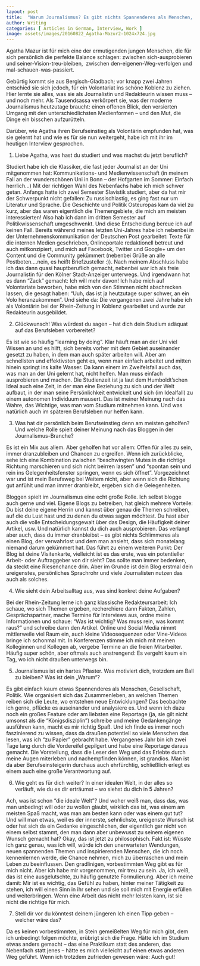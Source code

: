 ```yaml
---
layout: post
title:  "Warum Journalismus? Es gibt nichts Spannenderes als Menschen, Gesellschaft, Politik."
author: Writing
categories: [ Articles in German, Interview, Work ]
image: assets/images/20160822_Agatha-Mazur2-1024x724.jpg
---
```



Agatha Mazur ist für mich eine der ermutigenden jungen Menschen, die für sich persönlich die perfekte Balance schlagen: zwischen sich-ausprobieren und seiner-Vision-treu-bleiben,  zwischen den-eigenen-Weg-verfolgen und mal-schauen-was-passiert.

Gebürtig kommt sie aus Bergisch-Gladbach; vor knapp zwei Jahren entschied sie sich jedoch, für ein Volontariat ins schöne Koblenz zu ziehen. Hier lernte sie alles, was sie als Journalistin und Redakteurin wissen muss – und noch mehr. Als Tausendsassa verkörpert sie, was der moderne Journalismus heutzutage braucht: einen offenen Blick, den versierten Umgang mit den unterschiedlichsten Medienformen – und den Mut, die Dinge ein bisschen aufzurütteln.

Darüber, wie Agatha ihren Berufseinstieg als Volontärin empfunden hat, was sie gelernt hat und wie es für sie nun weitergeht, habe ich mit ihr im heutigen Interview gesprochen.

1. Liebe Agatha, was hast du studiert und was machst du jetzt beruflich?

Studiert habe ich die Klassiker, die fast jeder Journalist an der Uni mitgenommen hat: Kommunikations- und Medienwissenschaft (in meinem Fall an der wunderschönen Uni in Bonn – der Hofgarten im Sommer: Einfach herrlich…) Mit der richtigen Wahl des Nebenfachs habe ich mich schwer getan. Anfangs hatte ich zwei Semester Slavistik studiert, aber da hat mir der Schwerpunkt nicht gefallen: Zu russischlastig, es ging fast nur um Literatur und Sprache. Die Geschichte und Politik Osteuropas kam da viel zu kurz, aber das waren eigentlich die Themengebiete, die mich am meisten interessierten! Also hab ich dann im dritten Semester auf Politikwissenschaft umgeschwenkt. Und diese Entscheidung bereue ich auf keinen Fall. Bereits während meines letzten Uni-Jahres habe ich nebenbei in der Unternehmenskommunikation der Deutschen Post gearbeitet: Texte für die internen Medien geschrieben, Onlineportale redaktionell betreut und auch mitkonzipiert, und mich auf Facebook, Twitter und Google+ um den Content und die Community gekümmert (nebenbei Grüße an alle Postboten….nein, es heißt Briefzusteller :)). Nach meinem Abschluss habe ich das dann quasi hauptberuflich gemacht, nebenbei war ich als freie Journalistin für den Kölner Stadt-Anzeiger unterwegs. Und irgendwann hat es dann “Zack” gemacht: Ich will mehr davon! Ich habe mich auf Volontariate beworben, habe mich von den Stimmen nicht abschrecken lassen, die gesagt haben: “Uuh, das ist ja heutzutage super schwer, an ein Volo heranzukommen”. Und siehe da: Die vergangenen zwei Jahre habe ich als Volontärin bei der Rhein-Zeitung in Koblenz gearbeitet und wurde zur Redakteurin ausgebildet.

2. Glückwunsch! Was würdest du sagen – hat dich dein Studium adäquat auf das Berufsleben vorbereitet?

Es ist wie so häufig “learning by doing”. Klar häuft man an der Uni viel Wissen an und es hilft, sich bereits vorher mit dem Gebiet auseinander gesetzt zu haben, in dem man auch später arbeiten will. Aber am schnellsten und effektivsten geht es, wenn man einfach arbeitet und mitten hinein springt ins kalte Wasser. Da kann einem im Zweifelsfall auch das, was man an der Uni gelernt hat, nicht helfen. Man muss einfach ausprobieren und machen. Die Studienzeit ist ja laut dem Humboldt’schen Ideal auch eine Zeit, in der man eine Beziehung zu sich und der Welt aufbaut, in der man seine Persönlichkeit entwickelt und sich (im Idealfall) zu einem autonomen Individuum mausert. Das ist meiner Meinung nach das Wahre, das Wichtige, was man vom Studium mitnehmen kann. Und was natürlich auch im späteren Berufsleben nur helfen kann.

3. Was hat dir persönlich beim Berufseinstieg denn am meisten geholfen? Und welche Rolle spielt deiner Meinung nach das Bloggen in der Journalismus-Branche?

Es ist ein Mix aus allem. Aber geholfen hat vor allem: Offen für alles zu sein, immer dranzubleiben und Chancen zu ergreifen. Wenn ich zurückblicke, sehe ich eine Kombination zwischen “beschwingten Mutes in die richtige Richtung marschieren und sich nicht beirren lassen” und “spontan sein und rein ins Gelegenheitsfenster springen, wenn es sich öffnet”. Vorgezeichnet war und ist mein Berufsweg bei Weitem nicht, aber wenn sich die Richtung gut anfühlt und man immer dranbleibt, ergeben sich die Gelegenheiten.

Bloggen spielt im Journalismus eine echt große Rolle. Ich selbst blogge auch gerne und viel. Eigene Blogs zu betreiben, hat gleich mehrere Vorteile: Du bist deine eigene Herrin und kannst über genau die Themen schreiben, auf die du Lust hast und zu denen du etwas sagen möchtest. Du hast aber auch die volle Entscheidungsgewalt über das Design, die Häufigkeit deiner Artikel, usw. Und natürlich kannst du dich auch ausprobieren. Das verlangt aber auch, dass du immer dranbleibst – es gibt nichts Schlimmeres als einen Blog, der verwahrlost und dem man ansieht, dass sich monatelang niemand darum gekümmert hat. Das führt zu einem weiteren Punkt: Der Blog ist deine Visitenkarte, vielleicht ist es das erste, was ein potentieller Arbeit- oder Auftraggeber von dir sieht? Das sollte man immer bedenken, da steckt eine Riesenchance drin. Aber im Grunde ist dein Blog erstmal dein ureigenstes, persönliches Sprachrohr und viele Journalisten nutzen das auch als solches.

4. Wie sieht dein Arbeitsalltag aus, was sind konkret deine Aufgaben?

Bei der Rhein-Zeitung lerne ich ganz klassische Redakteursarbeit: Ich schaue, wo sich Themen ergeben, recherchiere dann Fakten, Zahlen, Gesprächspartner, mache Termine für Interviews aus, ordne meine Informationen und schaue: “Was ist wichtig? Was muss rein, was kommt raus?” und schreibe dann den Artikel. Online und Social Media nimmt mittlerweile viel Raum ein, auch kleine Videosequenzen oder Vine-Videos bringe ich schonmal mit. In Konferenzen stimme ich mich mit meinen Kolleginnen und Kollegen ab, vergebe Termine an die freien Mitarbeiter. Häufig super schön, aber oftmals auch anstrengend: Es vergeht kaum ein Tag, wo ich nicht draußen unterwegs bin.

5. Journalismus ist ein hartes Pflaster. Was motiviert dich, trotzdem am Ball zu bleiben? Was ist dein „Warum“?

Es gibt einfach kaum etwas Spannenderes als Menschen, Gesellschaft, Politik. Wie organisiert sich das Zusammenleben, an welchen Themen reiben sich die Leute, wo entstehen neue Entwicklungen? Das beobachte ich gerne, pflücke es auseinander und analysiere es. Und wenn ich dazu noch ein großes Feature oder am liebsten eine Reportage (ja, sie gilt nicht umsonst als die “Königsdisziplin”) schreibe und meine Gedankengänge ausführen kann, macht es mir richtig Spaß. Und ich finde es immer noch faszinierend zu wissen, dass da draußen potentiell so viele Menschen das lesen, was ich “zu Papier” gebracht habe. Vergangenes Jahr bin ich zwei Tage lang durch die Vordereifel gepilgert und habe eine Reportage daraus gemacht. Die Vorstellung, dass die Leser den Weg und das Erlebte durch meine Augen miterleben und nachempfinden können, ist grandios. Man ist da aber Berufseinsteigerin durchaus auch ehrfürchtig, schließlich erlegt es einem auch eine große Verantwortung auf.

6. Wie geht es für dich weiter? In einer idealen Welt, in der alles so verläuft, wie du es dir erträumst – wo siehst du dich in 5 Jahren?

Ach, was ist schon “die ideale Welt”? Und woher weiß man, dass das, was man unbedingt will oder zu wollen glaubt, wirklich das ist, was einem am meisten Spaß macht, was man am besten kann oder was einem gut tut? Und will man etwas, weil es der innerste, sehnlichste, ureigenste Wunsch ist oder hat sich da ein Gedanke eingeschlichen, der eigentlich gar nicht von einem selbst stammt, den man dann aber unbewusst zu seinem eigenen Wunsch gemacht hat? Okay, das ist jetzt zu philosophisch. Fakt ist: Wüsste ich ganz genau, was ich will, würde ich den unerwarteten Wendungen, neuen spannenden Themen und inspirierenden Menschen, die ich noch kennenlernen werde, die Chance nehmen, mich zu überraschen und mein Leben zu beeinflussen. Den gradlinigen, vorbestimmten Weg gibt es für mich nicht. Aber ich habe mir vorgenommen, mir treu zu sein. Ja, ich weiß, das ist eine ausgelutschte, zu häufig genutzte Formulierung. Aber ich meine damit: Mir ist es wichtig, das Gefühl zu haben, hinter meiner Tätigkeit zu stehen, ich will einen Sinn in ihr sehen und sie soll mich mit Energie erfüllen und weiterbringen. Wenn eine Arbeit das nicht mehr leisten kann, ist sie nicht die richtige für mich.

7. Stell dir vor du könntest deinem jüngeren Ich einen Tipp geben – welcher wäre das?

Da es keinen vorbestimmten, in Stein gemeißelten Weg für mich gibt, dem ich unbedingt folgen möchte, erübrigt sich die Frage. Hätte ich im Studium etwas anders gemacht – das eine Praktikum statt des anderen, das Nebenfach statt jenes – hätte es mich vielleicht auf einen etwas anderen Weg geführt. Wenn ich trotzdem zufrieden gewesen wäre: Auch gut!

 

